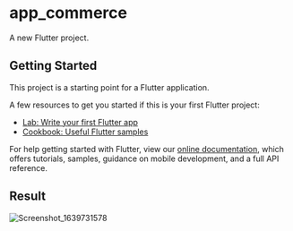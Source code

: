 # app_commerce

A new Flutter project.

## Getting Started

This project is a starting point for a Flutter application.

A few resources to get you started if this is your first Flutter project:

- [Lab: Write your first Flutter app](https://flutter.dev/docs/get-started/codelab)
- [Cookbook: Useful Flutter samples](https://flutter.dev/docs/cookbook)

For help getting started with Flutter, view our
[online documentation](https://flutter.dev/docs), which offers tutorials,
samples, guidance on mobile development, and a full API reference.
## Result
![Screenshot_1639731578](https://user-images.githubusercontent.com/94905620/146518102-7272fac6-99bc-4ce8-8085-2cf96a01ee2a.png)
